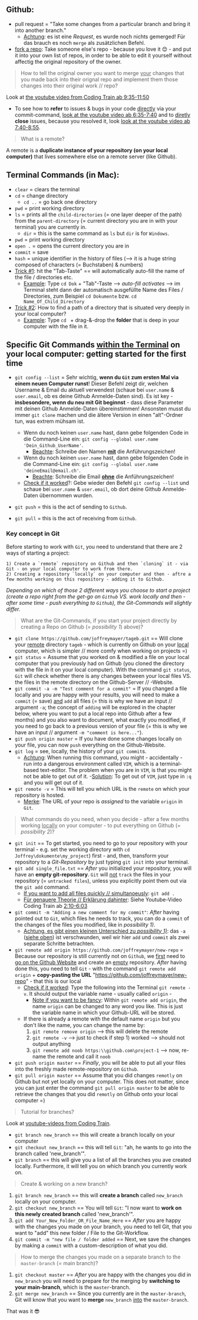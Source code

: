 ## Github: 
	
- pull request = "Take some changes from a particular branch and bring it into another branch."
	- <ins>Achtung</ins>: es ist eine *Request*, es wurde noch nichts gemerged! Für das brauch es noch `merge` als zusätzlichen Befehl. 		
- <ins>fork a repo</ins>: Take someone else's repo - because you love it 😊  - and put it into your own list of repos, in order to be able to edit it yourself without affectig the original repository of the owner.
				
> How to tell the original owner you want to merge <ins>your</ins> changes that you made back into their orignal repo and implement them those changes into their original work // repo?
				
Look at [the youtube video from Coding Train ab 9:35-11:50](https://www.youtube.com/watch?v=_NrSWLQsDL4&list=PLRqwX-V7Uu6ZF9C0YMKuns9sLDzK6zoiV&index=3)
  - To see how to **refer** to issues & bugs in your code <ins>directly</ins> via your commit-command, [look at the youtube video ab 6:35-7:40](https://www.youtube.com/watch?v=WMykv2ZMyEQ&list=PLRqwX-V7Uu6ZF9C0YMKuns9sLDzK6zoiV&index=4) and to <u>diretly</u> **close** issues, because you resolved it, look [look at the youtube video ab 7:40-8:55](https://www.youtube.com/watch?v=WMykv2ZMyEQ&list=PLRqwX-V7Uu6ZF9C0YMKuns9sLDzK6zoiV&index=4).

> What is a remote?

A remote is a **duplicate instance of your repository (on your local computer)** that lives somewhere else on a remote server (like Github).
		
    
## Terminal Commands (in Mac):
	
- `clear` = clears the terminal
- `cd` = change directory
  - `cd ..` = go back one directory
- `pwd` = print working directory
- `ls` = prints all the `child-directories` (= one layer deeper of the path) from the `parent-directory` (= current directory you are in with your terminal) you are currently in.
  - `dir` = this is the same command as `ls` but `dir` is for `Windows`.
- `pwd` = print working directory
- `open .` = opens the current directory you are in
- `commit` = save
- `hash` = unique identifier in the history of files (--> it is a huge string composed of characters (= Buchstaben) & numbers) 
- <ins>Trick #1</ins>: hit the "Tab-Taste" == will automatically auto-fill the name of the file / directories etc.
  - <ins>Example</ins>: Type `cd Dok` + "Tab"-Taste --> *auto-fill activates* --> im Terminal steht dann der automatisch ausgefüllte Name des Files / Directories, zum Beispiel `cd Dokumente` bzw. `cd Name_Of_Child_Directory` 
- <ins>Trick #2</ins>: How to find a path of a directory that is situated very deeply in your local computer?
  - <ins>Example</ins>: Type `cd ` + drag-&-drop the **folder** that is deep in your computer with the file in it.
				
## Specific Git Commands <u>within the Terminal</u> on your local computer: getting started for the first time
	
- `git config --list` = Sehr wichtig, **wenn du `Git` zum ersten Mal via einem neuen Computer runst**! Dieser Befehl zeigt dir, welchen Username & Email du aktuell  verwendest (schaue bei `user.name` & `user.email`, ob es deine Github Anmelde-Daten sind). Es ist key - **insbesondere, wenn du neu mit Git beginnst** - dass diese  Parameter mit deinen Github Anmelde-Daten übereinstimmen! Ansonsten musst du immer `git clone` machen und die ältere Version in einen "alt"-Ordner tun, was extrem mühsam ist. 
  - Wenn du noch keinen `user.name` hast, dann gebe folgenden Code in die Command-Line ein: `git config --global user.name 'Dein_Github_UserName'`.
	  - <ins>Beachte</ins>: Schreibe den Namen <ins>**mit**</ins> die Anführungszeichen!
  - Wenn du noch keinen `user.name` hast, dann gebe folgenden Code in die Command-Line ein: `git config --global user.name 'deineEmail@email.ch'`.
	  - <ins>Beachte</ins>: Schreibe die Email <ins>**ohne**</ins> die Anführungszeichen!
  - <ins>Check if it worked</ins>?: Gebe wieder den Befehl `git config --list` und schaue bei `user.name` & `user.email`, ob dort deine Github Anmelde-Daten übernommen wurden.
	
- `git push` = this is the act of sending to `Github`.
- `git pull` = this is the act of receiving from `Github`.

### Key concept in Git

Before starting to work with `Git`, you need to understand that there are 2 ways of starting a project:

```
1) Create a `remote` repository on Github and then `cloning` it - via Git - on your local computer to work from there.
2) Creating a repository `locally` on your computer and then - aftre a few months working on this repository - adding it to Github.
```

*Depending on which of those 2 different ways you choose to start a project (create a repo right from the get-go on `Github` VS. work locally and then - after some time - push everything to `Github`), the Git-Commands will slightly differ.*
		
> What are the Git-Commands, if you start your project directly by creating a Repo on Github (= *possibility 1*) above)? 
		
- `git clone https://github.com/joffreymayer/tageb.git` == Will clone your <u>remote</u> directory `tageb` - which is currently on Github on your <u>local</u> computer, which is simpler // more comfy when working on projects =)
- `git status` = Assume that you worked on & modified a file on your local computer that you previously had on Github (you cloned the directory with the file in it on your local computer). With the command `git status`, `Git` will check whether there is any changes between your local files VS. the files in the remote directory on the Github-Server // -Website.
- <a name="anchor-1">`git commit -a -m "Test comment for a commit"`</a> = If you changed a file locally and you are happy with your results, you will need to make a `commit` (= save) <ins>and</ins> `add` all files (= this is why we have an input // argument `-a`; the concept of `adding` will be explored in the chapter below, where you want to put a local repo into Github after a few months) and you also want to document, what exactly you modified, if you need to go back to a previous version of your file (= this is why we have an input // argument `-m "comment is here..."`).
- `git push origin master` = If you have done some changes locally on your file, you can now `push` everything on the Github-Website.
- `git log` = see, locally, the history of your `git commit`s.
	- <ins>Achtung</ins>: When running this command, you might - accidentally - run into a dangerous environment called `VIM`, which is a terminal-based text-editor. The problem when you are in `VIM`, is that you might not be able to get out of it. 
		-<ins>Solution</ins>: To get out of `VIM`, just type in `:q` and you will get out of it.
- `git remote -v` = This will tell you which URL is the `remote` on which your repository is hosted.
	- <ins>Merke</ins>: The URL of your repo is *assigned* to the variable `origin` in `Git`.
		
> What commands do you need, when you decide - after a few months working <u>locally</u> on your computer - to put everything on Github (= *possibility 2*)?
		
- `git init` == To get started, you need to go to your repository with your terminal - e.g. set the working directory with `cd Joffrey\dokumente\my_project`) first - and, then, transform your repository to a *Git-Repository* by just typing `git init` into your terminal.
- `git add single_file.txt` == *After* you initialized your repository, you will have an **empty git-repository**. `Git` will <u>not</u> `track` the files in your repository (= `untracked files`), unless you explicitly point them out via the `git add` command.
	- <ins>If you want to add all files quickly // simultanoeusly</ins>: `git add .`
	- <ins>Für genauere Theorie // Erklärung dahinter</ins>: Siehe Youtube-Video Coding Train ab [2:10-6:03](https://www.youtube.com/watch?v=9p2d-CuVlgc&list=PLRqwX-V7Uu6ZF9C0YMKuns9sLDzK6zoiV&index=7)
- `git commit -m "Adding a new comment for my commit"`: *After* having pointed out to `Git`, which files he needs to track, you can do a `commit` of the changes of the files you modified, like in *possibility 1)*. 
	- <ins>Achtung, es gibt einen kleinen Unterschied zu *possibility 1)*</ins>: das `-a` ([siehe oben](#anchor-1)) ist verschwunden, weil wir hier `add` und `commit` als zwei separate Schritte betrachten.
- `git remote add origin https://github.com/joffreymayer/new-repo` = Because our repository is still currently not on `Github`, we <ins>first</ins> need to [go on the Github Website](https://github.com/joffreymayer?tab=repositories) and create an <u>empty</u> repository. *After* having done this, you need to tell `Git` - with the command `git remote add origin` + **copy-pasting the URL** "https://github.com/joffreymayer/new-repo" - that this is our local 
	- <ins>Check if it worked</ins>: Type the following into the Terminal `git remote -v`. It should output the variable name - usually called `origin` - 
		- <ins>Note if you want to be fancy</ins>: Within `git remote add origin`, the name `origin` can be changed to any word you like. This is just the variable name in which your Github-URL will be stored.
	- If there is already a remote with the default name `origin` but you don't like the name, you can change the name by: 
		1) `git remote remove origin` --> this will delete the remote
		2) `git remote -v` --> just to check if step 1) worked --> should not output anything
		3) `git remote add noob https:\\github.com\project-1` --> now, re-name the remote and call it `noob` 
- `git push origin master` == *Finally*, you will be able to put all your files into the freshly made remote-repository on `Github`.
- `git pull origin master` == Assume that you did changes `remotly` on Github but not yet locally on your computer. This does not matter, since you can just enter the command `git pull origin master` to be able to retrieve the changes that you did `remotly` on Github onto your local computer =)
		
> Tutorial for branches?

Look at [youtube-videos from Coding Train](https://youtu.be/oPpnCh7InLY).
		
- `git branch new_branch` == this will create a branch locally on your computer
- `git checkout new_branch` == this will tell `Git`: "ah, he wants to go into the branch called 'new_branch'".
- `git branch` == this will give you a list of all the branches you ave created locally. Furthermore, it will tell you on which branch you currently work on.

> Create &amp; working on a new branch?

1) `git branch new_branch` == this will **create a branch** called `new_branch` locally on your computer.
2) `git checkout new_branch` == You will tell `Git`: "I now want to **work on this newly created branch** called 'new_branch'".
3) `git add Your_New_Folder_OR_File_Name_Here` == *After* you are happy with the changes you made on your branch, you need to tell Git, that you want to "add" this new folder / File to the Git-Workflow.
4) `git commit -m "new file / folder added` == Next, we save the changes by making a `commit` with a custom-description of what you did.

> How to merge the changes you made on a separate branch to the `master-branch` (= main branch)?
		
1) `git checkout master` == *After* you are happy with the changes you did in `new_branch` you will need to prepare for the merging by **switching to your main-branch**, which is the `master`-branch.
2) `git merge new_branch` == Since you currently are in the `master-branch`, Git will know that you want to **merge** `new_branch` <u>into</u> the `master-branch`.
		
That was it 😎